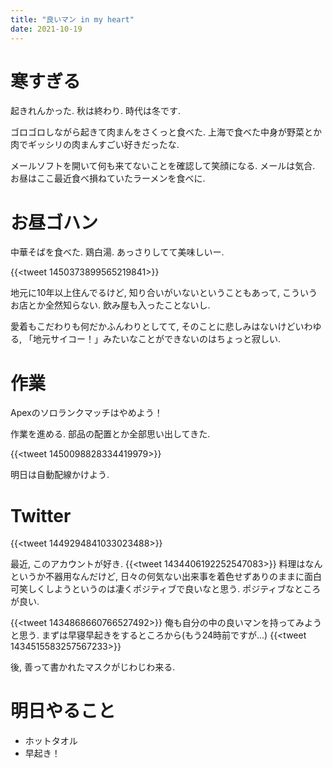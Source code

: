 ```yaml
---
title: "良いマン in my heart"
date: 2021-10-19
---
```


# 寒すぎる
起きれんかった. 秋は終わり. 時代は冬です.

ゴロゴロしながら起きて肉まんをさくっと食べた. 上海で食べた中身が野菜とか肉でギッシリの肉まんすごい好きだったな. 

メールソフトを開いて何も来てないことを確認して笑顔になる. メールは気合. お昼はここ最近食べ損ねていたラーメンを食べに.

# お昼ゴハン
中華そばを食べた. 鶏白湯. あっさりしてて美味しいー.

{{<tweet 1450373899565219841>}}

地元に10年以上住んでるけど, 知り合いがいないということもあって, こういうお店とか全然知らない. 飲み屋も入ったことないし.

愛着もこだわりも何だかふんわりとしてて, そのことに悲しみはないけどいわゆる, 「地元サイコー！」みたいなことができないのはちょっと寂しい.

# 作業
Apexのソロランクマッチはやめよう！

作業を進める. 部品の配置とか全部思い出してきた. 

{{<tweet 1450098828334419979>}}

明日は自動配線かけよう.

# Twitter
{{<tweet 1449294841033023488>}}

最近, このアカウントが好き.
{{<tweet 1434406192252547083>}}
料理はなんというか不器用なんだけど, 日々の何気ない出来事を着色せずありのままに面白可笑しくしようというのは凄くポジティブで良いなと思う. ポジティブなところが良い.

{{<tweet 1434868660766527492>}}
俺も自分の中の良いマンを持ってみようと思う. まずは早寝早起きをするところから(もう24時前ですが...)
{{<tweet 1434515583257567233>}}

後, 善って書かれたマスクがじわじわ来る.

# 明日やること
- ホットタオル
- 早起き！